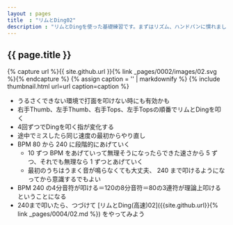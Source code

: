 ```yaml
---
layout : pages
title  : "リムとDing02"
description : "リムとDingを使った基礎練習です。まずはリズム、ハンドパンに慣れましょう。"
---
```


## {{ page.title }}

{% capture url %}{{ site.github.url }}{% link _pages/0002/images/02.svg %}{% endcapture %}
{% assign caption = '' | markdownify %}
{% include thumbnail.html url=url caption=caption %}


* うるさくできない環境で打面を叩けない時にも有効かも
* 右手Thumb、左手Thumb、右手Tops、左手Topsの順番でリムとDingを叩く
* 4回ずつでDingを叩く指が変化する
* 途中でミスしたら同じ速度の最初からやり直し
* BPM 80 から 240 に段階的にあげていく
  * 10 ずつ BPM をあげていって無理そうになったらできた速さから 5 ずつ、それでも無理なら 1 ずつとあげていく
  * 最初のうちはうまく音が鳴らなくても大丈夫、 240 まで叩けるようになってから意識するでもよい
* BPM 240 の4分音符が叩ける＝120の8分音符＝80の3連符が理論上叩けるということになる
* 240まで叩いたら、つづけて [リムとDing(高速)02]({{site.github.url}}{% link _pages/0004/02.md %}) をやってみよう
